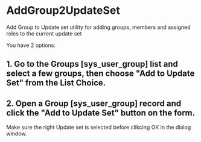 # AddGroup2UpdateSet
Add Group to Update set utility for adding groups, members and assigned roles to the current update set

You have 2 options:
## 1. Go to the Groups [sys_user_group] list and select a few groups, then choose "Add to Update Set" from the List Choice.
## 2. Open a Group [sys_user_group] record and click the "Add to Update Set" button on the form.

Make sure the right Update set is selected before clikcing OK in the dialog window.
